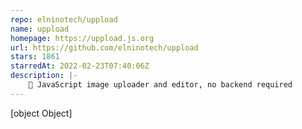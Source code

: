 ```yaml
---
repo: elninotech/uppload
name: uppload
homepage: https://uppload.js.org
url: https://github.com/elninotech/uppload
stars: 1861
starredAt: 2022-02-23T07:40:06Z
description: |-
    📁 JavaScript image uploader and editor, no backend required
---
```


[object Object]

